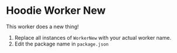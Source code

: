 # Hoodie Worker New

This worker does a new thing!

 1. Replace all instances of `WorkerNew` with your actual worker name.
 2. Edit the package name in `package.json`
